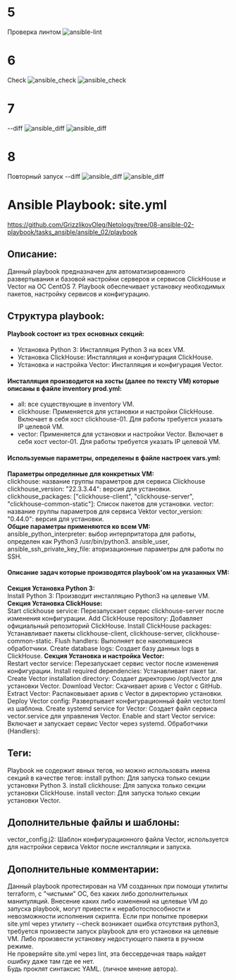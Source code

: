 
# 5
Проверка линтом
![ansible-lint](https://github.com/GrizzlikovOleg/Netology/blob/main/tasks_ansible/ansible_02/ans_02_lint.png)
# 6
Check
![ansible_check](https://github.com/GrizzlikovOleg/Netology/blob/main/tasks_ansible/ansible_02/ans_02_check1.png)
![ansible_check](https://github.com/GrizzlikovOleg/Netology/blob/main/tasks_ansible/ansible_02/ans_02_check2.png)
# 7
--diff
![ansible_diff](https://github.com/GrizzlikovOleg/Netology/blob/main/tasks_ansible/ansible_02/ans_02_diff1.png)
![ansible_diff](https://github.com/GrizzlikovOleg/Netology/blob/main/tasks_ansible/ansible_02/ans_02_diff2.png)
# 8
Повторный запуск --diff
![ansible_diff](https://github.com/GrizzlikovOleg/Netology/blob/main/tasks_ansible/ansible_02/ans_02_diff1second.png)
![ansible_diff](https://github.com/GrizzlikovOleg/Netology/blob/main/tasks_ansible/ansible_02/ans_02_diff2second.png)



# Ansible Playbook: site.yml
https://github.com/GrizzlikovOleg/Netology/tree/08-ansible-02-playbook/tasks_ansible/ansible_02/playbook

## Описание: 
Данный playbook предназначен для автоматизированного развертывания и базовой настройки серверов и сервисов ClickHouse и Vector на ОС CentOS 7. Playbook обеспечивает установку необходимых пакетов, настройку сервисов и конфигурацию.

## Структура playbook: 
#### Playbook состоит из трех основных секций:
- Установка Python 3: Инсталляция Python 3 на всех VM.
- Установка ClickHouse: Инсталляция и конфигурация ClickHouse.
- Установка и настройка Vector: Инсталляция и конфигурация Vector.

#### Инсталляция производится на хосты (далее по тексту VM) которые описаны в файле inventory prod.yml:
- all: все существующие в inventory VM.
- clickhouse: Применяется для установки и настройки ClickHouse. Включает в себя хост clickhouse-01. Для работы требуется указать IP целевой VM. 
- vector: Применяется для установки и настройки Vector. Включает в себя хост vector-01. Для работы требуется указать IP целевой VM.

#### Используемые параметры, определены в файле настроек vars.yml:  
**Параметры определнные для конкретных VM:**  
clickhouse: название группы параметров для сервиса Clickhouse
clickhouse_version: "22.3.3.44": версия для установки.
clickhouse_packages: ["clickhouse-client", "clickhouse-server", "clickhouse-common-static"]: Список пакетов для установки.
vector: название группы параметров для сервиса Vektor
vector_version: "0.44.0": версия для установки.  
**Общие параметры применяются ко всем VM:**    
ansible_python_interpreter: выбор интерпритатора для работы, определен как Python3 /usr/bin/python3.
ansible_user, ansible_ssh_private_key_file: аторизационные параметры для работы по SSH.

#### Описание задач которые производятся playbook'ом на указанных VM:
**Секция Установка Python 3:**  
Install Python 3: Производит инсталляцию Python3 на целевые VM.
**Секция Установка ClickHouse:**  
Start clickhouse service: Перезапускает сервис clickhouse-server после изменения конфигурации.
Add ClickHouse repository: Добавляет официальный репозиторий ClickHouse.
Install ClickHouse packages: Устанавливает пакеты clickhouse-client, clickhouse-server, clickhouse-common-static.
Flush handlers: Выполняет все накопившиеся обработчики.
Create database logs: Создает базу данных logs в ClickHouse.
**Секция Установка и настройка Vector:**  
Restart vector service: Перезапускает сервис vector после изменения конфигурации.
Install required dependencies: Устанавливает пакет tar.
Create Vector installation directory: Создает директорию /opt/vector для установки Vector.
Download Vector: Скачивает архив с Vector с GitHub.
Extract Vector: Распаковывает архив с Vector в директорию установки.
Deploy Vector config: Развертывает конфигурационный файл vector.toml из шаблона.
Create systemd service for Vector: Создает файл сервиса vector.service для управления Vector.
Enable and start Vector service: Включает и запускает сервис Vector через systemd.
Обработчики (Handlers):

## Теги:
Playbook не содержит явных тегов, но можно использовать имена секций в качестве тегов:
install python: Для запуска только секции установки Python 3.
install clickhouse: Для запуска только секции установки ClickHouse.
install vector: Для запуска только секции установки Vector.

## Дополнительные файлы и шаблоны:
vector_config.j2: Шаблон конфигурационного файла Vector, используется для настройки сервиса Vektor после инсталляции и запуска.

## Дополнительные комментарии:
Данный playbook протестирован на VM созданных при помощи утилиты terraform, с "чистыми" ОС, без каких либо дополнительных манипуляций. Внесение каких либо изменений на целевые VM до запуска playbook, могут привести к неработоспособности и невозможности исполнения скрипта. 
Если при попытке проверки site.yml через утилиту --check возникает ошибка отсутствия python3, требуется произвести запуск playbook для его установки на целевые VM. Либо произвести установку недостующего пакета в ручном режиме.  
Не проверяйте site.yml через lint, эта бессердечная тварь найдет ошибку даже там где ее нет.   
Будь проклят синтаксис YAML. (личное мнение автора).